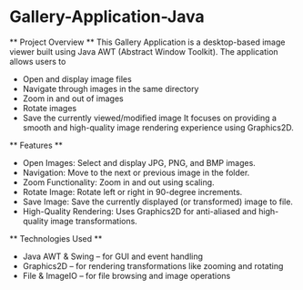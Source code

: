 # Gallery-Application-Java

** Project Overview **
This Gallery Application is a desktop-based image viewer built using Java AWT (Abstract Window Toolkit). The application allows users to
- Open and display image files
- Navigate through images in the same directory
- Zoom in and out of images
- Rotate images
- Save the currently viewed/modified image
It focuses on providing a smooth and high-quality image rendering experience using Graphics2D.

** Features ** 
- Open Images: Select and display JPG, PNG, and BMP images.
- Navigation: Move to the next or previous image in the folder.
- Zoom Functionality: Zoom in and out using scaling.
- Rotate Image: Rotate left or right in 90-degree increments.
- Save Image: Save the currently displayed (or transformed) image to file.
- High-Quality Rendering: Uses Graphics2D for anti-aliased and high-quality image transformations.

** Technologies Used **
- Java AWT & Swing – for GUI and event handling
- Graphics2D – for rendering transformations like zooming and rotating
- File & ImageIO – for file browsing and image operations
